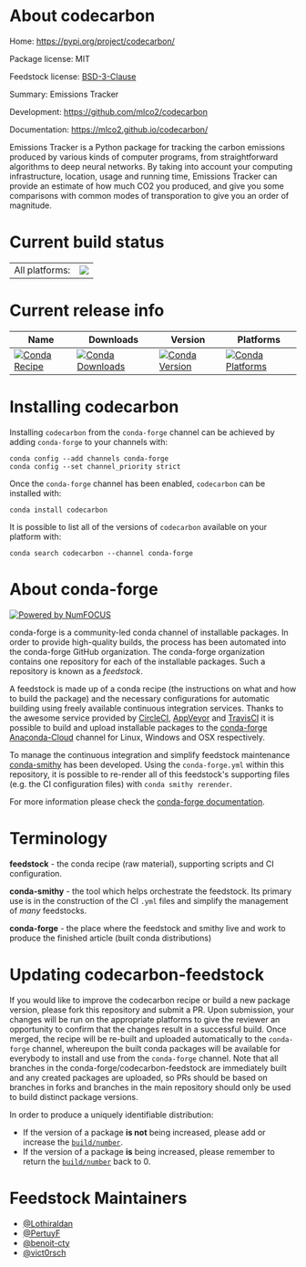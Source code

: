 About codecarbon
================

Home: https://pypi.org/project/codecarbon/

Package license: MIT

Feedstock license: [BSD-3-Clause](https://github.com/conda-forge/codecarbon-feedstock/blob/master/LICENSE.txt)

Summary: Emissions Tracker

Development: https://github.com/mlco2/codecarbon

Documentation: https://mlco2.github.io/codecarbon/

Emissions Tracker is a Python package for tracking the carbon emissions produced by various kinds of computer programs, from straightforward algorithms to deep neural networks.
By taking into account your computing infrastructure, location, usage and running time, Emissions Tracker can provide an estimate of how much CO2 you produced, and give you some comparisons with common modes of transporation to give you an order of magnitude.


Current build status
====================


<table><tr><td>All platforms:</td>
    <td>
      <a href="https://dev.azure.com/conda-forge/feedstock-builds/_build/latest?definitionId=12686&branchName=master">
        <img src="https://dev.azure.com/conda-forge/feedstock-builds/_apis/build/status/codecarbon-feedstock?branchName=master">
      </a>
    </td>
  </tr>
</table>

Current release info
====================

| Name | Downloads | Version | Platforms |
| --- | --- | --- | --- |
| [![Conda Recipe](https://img.shields.io/badge/recipe-codecarbon-green.svg)](https://anaconda.org/conda-forge/codecarbon) | [![Conda Downloads](https://img.shields.io/conda/dn/conda-forge/codecarbon.svg)](https://anaconda.org/conda-forge/codecarbon) | [![Conda Version](https://img.shields.io/conda/vn/conda-forge/codecarbon.svg)](https://anaconda.org/conda-forge/codecarbon) | [![Conda Platforms](https://img.shields.io/conda/pn/conda-forge/codecarbon.svg)](https://anaconda.org/conda-forge/codecarbon) |

Installing codecarbon
=====================

Installing `codecarbon` from the `conda-forge` channel can be achieved by adding `conda-forge` to your channels with:

```
conda config --add channels conda-forge
conda config --set channel_priority strict
```

Once the `conda-forge` channel has been enabled, `codecarbon` can be installed with:

```
conda install codecarbon
```

It is possible to list all of the versions of `codecarbon` available on your platform with:

```
conda search codecarbon --channel conda-forge
```


About conda-forge
=================

[![Powered by
NumFOCUS](https://img.shields.io/badge/powered%20by-NumFOCUS-orange.svg?style=flat&colorA=E1523D&colorB=007D8A)](https://numfocus.org)

conda-forge is a community-led conda channel of installable packages.
In order to provide high-quality builds, the process has been automated into the
conda-forge GitHub organization. The conda-forge organization contains one repository
for each of the installable packages. Such a repository is known as a *feedstock*.

A feedstock is made up of a conda recipe (the instructions on what and how to build
the package) and the necessary configurations for automatic building using freely
available continuous integration services. Thanks to the awesome service provided by
[CircleCI](https://circleci.com/), [AppVeyor](https://www.appveyor.com/)
and [TravisCI](https://travis-ci.com/) it is possible to build and upload installable
packages to the [conda-forge](https://anaconda.org/conda-forge)
[Anaconda-Cloud](https://anaconda.org/) channel for Linux, Windows and OSX respectively.

To manage the continuous integration and simplify feedstock maintenance
[conda-smithy](https://github.com/conda-forge/conda-smithy) has been developed.
Using the ``conda-forge.yml`` within this repository, it is possible to re-render all of
this feedstock's supporting files (e.g. the CI configuration files) with ``conda smithy rerender``.

For more information please check the [conda-forge documentation](https://conda-forge.org/docs/).

Terminology
===========

**feedstock** - the conda recipe (raw material), supporting scripts and CI configuration.

**conda-smithy** - the tool which helps orchestrate the feedstock.
                   Its primary use is in the construction of the CI ``.yml`` files
                   and simplify the management of *many* feedstocks.

**conda-forge** - the place where the feedstock and smithy live and work to
                  produce the finished article (built conda distributions)


Updating codecarbon-feedstock
=============================

If you would like to improve the codecarbon recipe or build a new
package version, please fork this repository and submit a PR. Upon submission,
your changes will be run on the appropriate platforms to give the reviewer an
opportunity to confirm that the changes result in a successful build. Once
merged, the recipe will be re-built and uploaded automatically to the
`conda-forge` channel, whereupon the built conda packages will be available for
everybody to install and use from the `conda-forge` channel.
Note that all branches in the conda-forge/codecarbon-feedstock are
immediately built and any created packages are uploaded, so PRs should be based
on branches in forks and branches in the main repository should only be used to
build distinct package versions.

In order to produce a uniquely identifiable distribution:
 * If the version of a package **is not** being increased, please add or increase
   the [``build/number``](https://docs.conda.io/projects/conda-build/en/latest/resources/define-metadata.html#build-number-and-string).
 * If the version of a package **is** being increased, please remember to return
   the [``build/number``](https://docs.conda.io/projects/conda-build/en/latest/resources/define-metadata.html#build-number-and-string)
   back to 0.

Feedstock Maintainers
=====================

* [@Lothiraldan](https://github.com/Lothiraldan/)
* [@PertuyF](https://github.com/PertuyF/)
* [@benoit-cty](https://github.com/benoit-cty/)
* [@vict0rsch](https://github.com/vict0rsch/)

